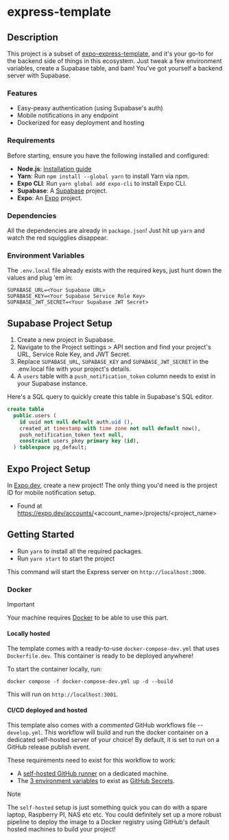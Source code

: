 # express-template

## Description

This project is a subset of [expo-express-template](https://github.com/EricAgnitsch/expo-express-template), and it's
your go-to for the backend side of things in this ecosystem. Just tweak a few environment variables, create a Supabase
table, and bam! You've got yourself a backend server with Supabase.

### Features

- Easy-peasy authentication (using Supabase's auth)
- Mobile notifications in any endpoint
- Dockerized for easy deployment and hosting

### Requirements

Before starting, ensure you have the following installed and configured:

- **Node.js**: [Installation guide](https://nodejs.org/en/download/)
- **Yarn**: Run `npm install --global yarn` to install Yarn via npm.
- **Expo CLI**: Run `yarn global add expo-cli` to install Expo CLI.
- **Supabase**: A [Supabase](https://supabase.com/) project.
- **Expo**: An [Expo](https://expo.dev/) project.

### Dependencies

All the dependencies are already in `package.json`! Just hit up `yarn` and watch the red squigglies disappear.

### Environment Variables

The `.env.local` file already exists with the required keys, just hunt down the values and plug 'em in:

```
SUPABASE_URL=<Your Supabase URL>
SUPABASE_KEY=<Your Supabase Service Role Key>
SUPABASE_JWT_SECRET=<Your Supabase JWT Secret>
```

## Supabase Project Setup

1. Create a new project in Supabase.
2. Navigate to the Project settings > API section and find your project's URL, Service Role Key, and JWT Secret.
3. Replace `SUPABASE_URL`, `SUPABASE_KEY` and `SUPABASE_JWT_SECRET` in the .env.local file with your project's details.
4. A `users` table with a `push_notification_token` column needs to exist in your Supabase instance.

Here's a SQL query to quickly create this table in Supabase's SQL editor.

```sql
create table
  public.users (
    id uuid not null default auth.uid (),
    created_at timestamp with time zone not null default now(),
    push_notification_token text null,
    constraint users_pkey primary key (id),
  ) tablespace pg_default;
```

## Expo Project Setup

In [Expo.dev](https://expo.dev/), create a new project! The only thing you'd need is the project ID for mobile
notification setup.

- Found at https://expo.dev/accounts/<account_name>/projects/<project_name>

## Getting Started

- Run `yarn` to install all the required packages.
- Run `yarn start` to start the project

This command will start the Express server on `http://localhost:3000`.

### Docker

> [!IMPORTANT]
> Your machine requires [Docker](https://www.docker.com/get-started/) to be able to use this part.

#### Locally hosted

The template comes with a ready-to-use `docker-compose-dev.yml` that uses `Dockerfile.dev`. This container is ready to
be deployed anywhere!

To start the container locally, run:

```
docker compose -f docker-compose-dev.yml up -d --build
```

This will run on `http://localhost:3001`.

#### CI/CD deployed and hosted

This template also comes with a *commented* GitHub workflows file -- `develop.yml`. This workflow will build and run the
docker container on a dedicated self-hosted server of your choice! By default, it is set to run on a GitHub release
publish event.

These requirements need to exist for this workflow to work:

- A [self-hosted GitHub runner](https://docs.github.com/en/actions/hosting-your-own-runners/managing-self-hosted-runners/adding-self-hosted-runners#adding-a-self-hosted-runner-to-a-repository)
on a dedicated machine.
- The [3 environment variables](#environment-variables) to exist
  as [GitHub Secrets](https://docs.github.com/en/actions/security-guides/using-secrets-in-github-actions).

> [!NOTE]
> The `self-hosted` setup is just something quick you can do with a spare laptop, Raspberry PI, NAS etc etc. You could
> definitely set up a more robust pipeline to deploy the image to a Docker registry using GitHub's default hosted
> machines
> to build your project! 